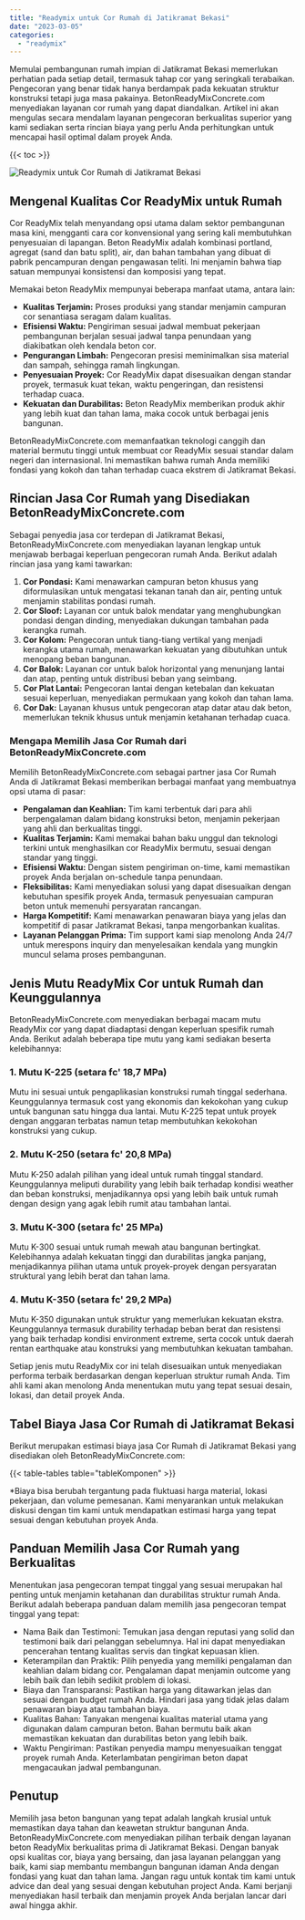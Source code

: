 ```yaml
---
title: "Readymix untuk Cor Rumah di Jatikramat Bekasi"
date: "2023-03-05"
categories: 
  - "readymix"
---
```


Memulai pembangunan rumah impian di Jatikramat Bekasi memerlukan perhatian pada setiap detail, termasuk tahap cor yang seringkali terabaikan. Pengecoran yang benar tidak hanya berdampak pada kekuatan struktur konstruksi tetapi juga masa pakainya. BetonReadyMixConcrete.com menyediakan layanan cor rumah yang dapat diandalkan. Artikel ini akan mengulas secara mendalam layanan pengecoran berkualitas superior yang kami sediakan serta rincian biaya yang perlu Anda perhitungkan untuk mencapai hasil optimal dalam proyek Anda.

{{< toc >}}

![Readymix untuk Cor Rumah di Jatikramat Bekasi](https://betoncor8.github.io/cor/harga-beton-readymix-concrete%20(14).png)

## Mengenal Kualitas Cor ReadyMix untuk Rumah

Cor ReadyMix telah menyandang opsi utama dalam sektor pembangunan masa kini, mengganti cara cor konvensional yang sering kali membutuhkan penyesuaian di lapangan. Beton ReadyMix adalah kombinasi portland, agregat (sand dan batu split), air, dan bahan tambahan yang dibuat di pabrik pencampuran dengan pengawasan teliti. Ini menjamin bahwa tiap satuan mempunyai konsistensi dan komposisi yang tepat.

Memakai beton ReadyMix mempunyai beberapa manfaat utama, antara lain:

- **Kualitas Terjamin:** Proses produksi yang standar menjamin campuran cor senantiasa seragam dalam kualitas.
- **Efisiensi Waktu:** Pengiriman sesuai jadwal membuat pekerjaan pembangunan berjalan sesuai jadwal tanpa penundaan yang diakibatkan oleh kendala beton cor.
- **Pengurangan Limbah:** Pengecoran presisi meminimalkan sisa material dan sampah, sehingga ramah lingkungan.
- **Penyesuaian Proyek:** Cor ReadyMix dapat disesuaikan dengan standar proyek, termasuk kuat tekan, waktu pengeringan, dan resistensi terhadap cuaca.
- **Kekuatan dan Durabilitas:** Beton ReadyMix memberikan produk akhir yang lebih kuat dan tahan lama, maka cocok untuk berbagai jenis bangunan.

BetonReadyMixConcrete.com memanfaatkan teknologi canggih dan material bermutu tinggi untuk membuat cor ReadyMix sesuai standar dalam negeri dan internasional. Ini memastikan bahwa rumah Anda memiliki fondasi yang kokoh dan tahan terhadap cuaca ekstrem di Jatikramat Bekasi.

## Rincian Jasa Cor Rumah yang Disediakan BetonReadyMixConcrete.com

Sebagai penyedia jasa cor terdepan di Jatikramat Bekasi, BetonReadyMixConcrete.com menyediakan layanan lengkap untuk menjawab berbagai keperluan pengecoran rumah Anda. Berikut adalah rincian jasa yang kami tawarkan:

1. **Cor Pondasi:** Kami menawarkan campuran beton khusus yang diformulasikan untuk mengatasi tekanan tanah dan air, penting untuk menjamin stabilitas pondasi rumah.
2. **Cor Sloof:** Layanan cor untuk balok mendatar yang menghubungkan pondasi dengan dinding, menyediakan dukungan tambahan pada kerangka rumah.
3. **Cor Kolom:** Pengecoran untuk tiang-tiang vertikal yang menjadi kerangka utama rumah, menawarkan kekuatan yang dibutuhkan untuk menopang beban bangunan.
4. **Cor Balok:** Layanan cor untuk balok horizontal yang menunjang lantai dan atap, penting untuk distribusi beban yang seimbang.
5. **Cor Plat Lantai:** Pengecoran lantai dengan ketebalan dan kekuatan sesuai keperluan, menyediakan permukaan yang kokoh dan tahan lama.
6. **Cor Dak:** Layanan khusus untuk pengecoran atap datar atau dak beton, memerlukan teknik khusus untuk menjamin ketahanan terhadap cuaca.

### Mengapa Memilih Jasa Cor Rumah dari BetonReadyMixConcrete.com

Memilih BetonReadyMixConcrete.com sebagai partner jasa Cor Rumah Anda di Jatikramat Bekasi memberikan berbagai manfaat yang membuatnya opsi utama di pasar:

- **Pengalaman dan Keahlian:** Tim kami terbentuk dari para ahli berpengalaman dalam bidang konstruksi beton, menjamin pekerjaan yang ahli dan berkualitas tinggi.
- **Kualitas Terjamin:** Kami memakai bahan baku unggul dan teknologi terkini untuk menghasilkan cor ReadyMix bermutu, sesuai dengan standar yang tinggi.
- **Efisiensi Waktu:** Dengan sistem pengiriman on-time, kami memastikan proyek Anda berjalan on-schedule tanpa penundaan.
- **Fleksibilitas:** Kami menyediakan solusi yang dapat disesuaikan dengan kebutuhan spesifik proyek Anda, termasuk penyesuaian campuran beton untuk memenuhi persyaratan rancangan.
- **Harga Kompetitif:** Kami menawarkan penawaran biaya yang jelas dan kompetitif di pasar Jatikramat Bekasi, tanpa mengorbankan kualitas.
- **Layanan Pelanggan Prima:** Tim support kami siap menolong Anda 24/7 untuk merespons inquiry dan menyelesaikan kendala yang mungkin muncul selama proses pembangunan.

## Jenis Mutu ReadyMix Cor untuk Rumah dan Keunggulannya

BetonReadyMixConcrete.com menyediakan berbagai macam mutu ReadyMix cor yang dapat diadaptasi dengan keperluan spesifik rumah Anda. Berikut adalah beberapa tipe mutu yang kami sediakan beserta kelebihannya:

### 1\. Mutu K-225 (setara fc' 18,7 MPa)

Mutu ini sesuai untuk pengaplikasian konstruksi rumah tinggal sederhana. Keunggulannya termasuk cost yang ekonomis dan kekokohan yang cukup untuk bangunan satu hingga dua lantai. Mutu K-225 tepat untuk proyek dengan anggaran terbatas namun tetap membutuhkan kekokohan konstruksi yang cukup.

### 2\. Mutu K-250 (setara fc' 20,8 MPa)

Mutu K-250 adalah pilihan yang ideal untuk rumah tinggal standard. Keunggulannya meliputi durability yang lebih baik terhadap kondisi weather dan beban konstruksi, menjadikannya opsi yang lebih baik untuk rumah dengan design yang agak lebih rumit atau tambahan lantai.

### 3\. Mutu K-300 (setara fc' 25 MPa)

Mutu K-300 sesuai untuk rumah mewah atau bangunan bertingkat. Kelebihannya adalah kekuatan tinggi dan durabilitas jangka panjang, menjadikannya pilihan utama untuk proyek-proyek dengan persyaratan struktural yang lebih berat dan tahan lama.

### 4\. Mutu K-350 (setara fc' 29,2 MPa)

Mutu K-350 digunakan untuk struktur yang memerlukan kekuatan ekstra. Keunggulannya termasuk durability terhadap beban berat dan resistensi yang baik terhadap kondisi environment extreme, serta cocok untuk daerah rentan earthquake atau konstruksi yang membutuhkan kekuatan tambahan.

Setiap jenis mutu ReadyMix cor ini telah disesuaikan untuk menyediakan performa terbaik berdasarkan dengan keperluan struktur rumah Anda. Tim ahli kami akan menolong Anda menentukan mutu yang tepat sesuai desain, lokasi, dan detail proyek Anda.

## Tabel Biaya Jasa Cor Rumah di Jatikramat Bekasi

Berikut merupakan estimasi biaya jasa Cor Rumah di Jatikramat Bekasi yang disediakan oleh BetonReadyMixConcrete.com:

{{< table-tables table="tableKomponen" >}}

\*Biaya bisa berubah tergantung pada fluktuasi harga material, lokasi pekerjaan, dan volume pemesanan. Kami menyarankan untuk melakukan diskusi dengan tim kami untuk mendapatkan estimasi harga yang tepat sesuai dengan kebutuhan proyek Anda.

## Panduan Memilih Jasa Cor Rumah yang Berkualitas

Menentukan jasa pengecoran tempat tinggal yang sesuai merupakan hal penting untuk menjamin ketahanan dan durabilitas struktur rumah Anda. Berikut adalah beberapa panduan dalam memilih jasa pengecoran tempat tinggal yang tepat:

- Nama Baik dan Testimoni: Temukan jasa dengan reputasi yang solid dan testimoni baik dari pelanggan sebelumnya. Hal ini dapat menyediakan pencerahan tentang kualitas servis dan tingkat kepuasan klien.
- Keterampilan dan Praktik: Pilih penyedia yang memiliki pengalaman dan keahlian dalam bidang cor. Pengalaman dapat menjamin outcome yang lebih baik dan lebih sedikit problem di lokasi.
- Biaya dan Transparansi: Pastikan harga yang ditawarkan jelas dan sesuai dengan budget rumah Anda. Hindari jasa yang tidak jelas dalam penawaran biaya atau tambahan biaya.
- Kualitas Bahan: Tanyakan mengenai kualitas material utama yang digunakan dalam campuran beton. Bahan bermutu baik akan memastikan kekuatan dan durabilitas beton yang lebih baik.
- Waktu Pengiriman: Pastikan penyedia mampu menyesuaikan tenggat proyek rumah Anda. Keterlambatan pengiriman beton dapat mengacaukan jadwal pembangunan.

## Penutup

Memilih jasa beton bangunan yang tepat adalah langkah krusial untuk memastikan daya tahan dan keawetan struktur bangunan Anda. BetonReadyMixConcrete.com menyediakan pilihan terbaik dengan layanan beton ReadyMix berkualitas prima di Jatikramat Bekasi. Dengan banyak opsi kualitas cor, biaya yang bersaing, dan jasa layanan pelanggan yang baik, kami siap membantu membangun bangunan idaman Anda dengan fondasi yang kuat dan tahan lama. Jangan ragu untuk kontak tim kami untuk advice dan deal yang sesuai dengan kebutuhan project Anda. Kami berjanji menyediakan hasil terbaik dan menjamin proyek Anda berjalan lancar dari awal hingga akhir.
